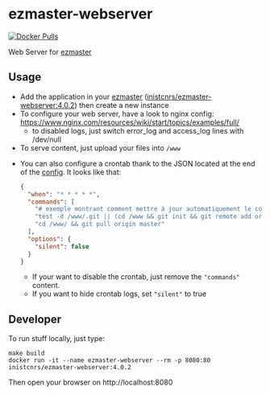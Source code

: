 # ezmaster-webserver

[![Docker Pulls](https://img.shields.io/docker/pulls/inistcnrs/ezmaster-webserver.svg)](https://registry.hub.docker.com/u/inistcnrs/ezmaster-webserver/)

Web Server for [ezmaster](https://github.com/Inist-CNRS/ezmaster)

## Usage

- Add the application in your [ezmaster](https://github.com/Inist-CNRS/ezmaster) ([inistcnrs/ezmaster-webserver:4.0.2](https://hub.docker.com/r/inistcnrs/ezmaster-webserver/tags/)) then create a new instance
- To configure your web server, have a look to nginx config:
  https://www.nginx.com/resources/wiki/start/topics/examples/full/
  - to disabled logs, just switch error_log and access_log lines with /dev/null
- To serve content, just upload your files into `/www`

* You can also configure a crontab thank to the JSON located at the end of the [config](https://github.com/Inist-CNRS/ezmaster-webserver/blob/master/nginx.conf#L60-L71). It looks like that:

  ```json
  {
    "when": "* * * * *",
    "commands": [
      "# exemple montrant comment mettre à jour automatiquement le contenu de /www depuis un dépôt git",
      "test -d /www/.git || (cd /www && git init && git remote add origin https://github.com/istex/istex.github.io)",
      "cd /www/ && git pull origin master"
    ],
    "options": {
      "silent": false
    }
  }
  ```

  * If your want to disable the crontab, just remove the `"commands"` content.
  * If you want to hide crontab logs, set `"silent"` to true

## Developer

To run stuff locally, just type:

```
make build
docker run -it --name ezmaster-webserver --rm -p 8080:80 inistcnrs/ezmaster-webserver:4.0.2
```

Then open your browser on http://localhost:8080
